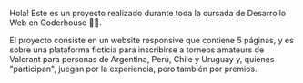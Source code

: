 Hola! Este es un proyecto realizado durante toda la cursada de Desarrollo Web en Coderhouse 👩‍💻.

El proyecto consiste en un website responsive que contiene 5 páginas, y es sobre una plataforma ficticia para inscribirse
a torneos amateurs de Valorant para personas de Argentina, Perú, Chile y Uruguay y, quienes "participan",
juegan por la experiencia, pero también por premios.
